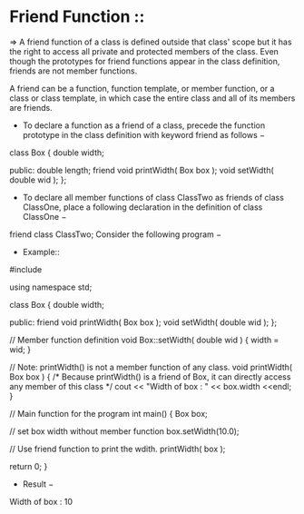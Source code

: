 # Friend Function ::
=> A friend function of a class is defined outside that class' scope but it has the right to access all private and protected members of the class. Even though the prototypes for friend functions appear in the class definition, friends are not member functions.

A friend can be a function, function template, or member function, or a class or class template, in which case the entire class and all of its members are friends.

* To declare a function as a friend of a class, precede the function prototype in the class definition with keyword friend as follows −

class Box {
   double width;
   
   public:
      double length;
      friend void printWidth( Box box );
      void setWidth( double wid );
};
* To declare all member functions of class ClassTwo as friends of class ClassOne, place a following declaration in the definition of class ClassOne −

friend class ClassTwo;
Consider the following program −

* Example::

#include <iostream>
 
using namespace std;
 
class Box {
   double width;
   
   public:
      friend void printWidth( Box box );
      void setWidth( double wid );
};

// Member function definition
void Box::setWidth( double wid ) {
   width = wid;
}

// Note: printWidth() is not a member function of any class.
void printWidth( Box box ) {
   /* Because printWidth() is a friend of Box, it can
   directly access any member of this class */
   cout << "Width of box : " << box.width <<endl;
}
 
// Main function for the program
int main() {
   Box box;
 
   // set box width without member function
   box.setWidth(10.0);
   
   // Use friend function to print the wdith.
   printWidth( box );
 
   return 0;
}
* Result −

Width of box : 10